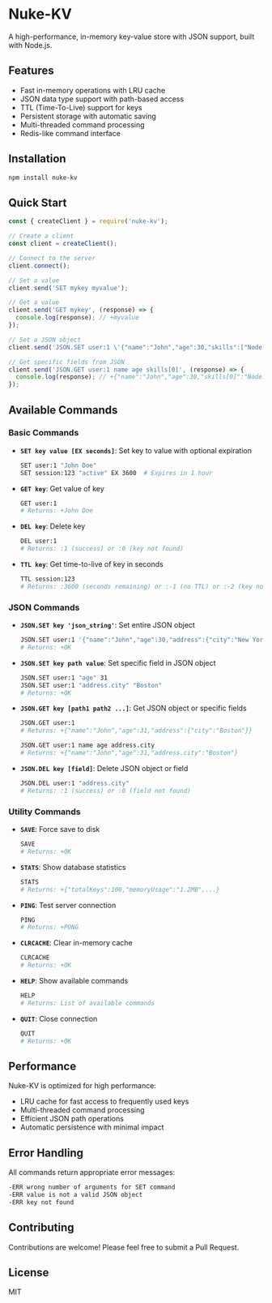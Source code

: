 # Nuke-KV

A high-performance, in-memory key-value store with JSON support, built with Node.js.

## Features

- Fast in-memory operations with LRU cache
- JSON data type support with path-based access
- TTL (Time-To-Live) support for keys
- Persistent storage with automatic saving
- Multi-threaded command processing
- Redis-like command interface

## Installation

```bash
npm install nuke-kv
```

## Quick Start

```javascript
const { createClient } = require('nuke-kv');

// Create a client
const client = createClient();

// Connect to the server
client.connect();

// Set a value
client.send('SET mykey myvalue');

// Get a value
client.send('GET mykey', (response) => {
  console.log(response); // +myvalue
});

// Set a JSON object
client.send('JSON.SET user:1 \'{"name":"John","age":30,"skills":["Node.js","Redis"]}\'');

// Get specific fields from JSON
client.send('JSON.GET user:1 name age skills[0]', (response) => {
  console.log(response); // +{"name":"John","age":30,"skills[0]":"Node.js"}
});
```

## Available Commands

### Basic Commands

- **`SET key value [EX seconds]`**: Set key to value with optional expiration
  ```bash
  SET user:1 "John Doe"
  SET session:123 "active" EX 3600  # Expires in 1 hour
  ```

- **`GET key`**: Get value of key
  ```bash
  GET user:1
  # Returns: +John Doe
  ```

- **`DEL key`**: Delete key
  ```bash
  DEL user:1
  # Returns: :1 (success) or :0 (key not found)
  ```

- **`TTL key`**: Get time-to-live of key in seconds
  ```bash
  TTL session:123
  # Returns: :3600 (seconds remaining) or :-1 (no TTL) or :-2 (key not found)
  ```

### JSON Commands

- **`JSON.SET key 'json_string'`**: Set entire JSON object
  ```bash
  JSON.SET user:1 '{"name":"John","age":30,"address":{"city":"New York"}}'
  # Returns: +OK
  ```

- **`JSON.SET key path value`**: Set specific field in JSON object
  ```bash
  JSON.SET user:1 "age" 31
  JSON.SET user:1 "address.city" "Boston"
  # Returns: +OK
  ```

- **`JSON.GET key [path1 path2 ...]`**: Get JSON object or specific fields
  ```bash
  JSON.GET user:1
  # Returns: +{"name":"John","age":31,"address":{"city":"Boston"}}

  JSON.GET user:1 name age address.city
  # Returns: +{"name":"John","age":31,"address.city":"Boston"}
  ```

- **`JSON.DEL key [field]`**: Delete JSON object or field
  ```bash
  JSON.DEL user:1 "address.city"
  # Returns: :1 (success) or :0 (field not found)
  ```

### Utility Commands

- **`SAVE`**: Force save to disk
  ```bash
  SAVE
  # Returns: +OK
  ```

- **`STATS`**: Show database statistics
  ```bash
  STATS
  # Returns: +{"totalKeys":100,"memoryUsage":"1.2MB",...}
  ```

- **`PING`**: Test server connection
  ```bash
  PING
  # Returns: +PONG
  ```

- **`CLRCACHE`**: Clear in-memory cache
  ```bash
  CLRCACHE
  # Returns: +OK
  ```

- **`HELP`**: Show available commands
  ```bash
  HELP
  # Returns: List of available commands
  ```

- **`QUIT`**: Close connection
  ```bash
  QUIT
  # Returns: +OK
  ```

## Performance

Nuke-KV is optimized for high performance:
- LRU cache for fast access to frequently used keys
- Multi-threaded command processing
- Efficient JSON path operations
- Automatic persistence with minimal impact

## Error Handling

All commands return appropriate error messages:
```bash
-ERR wrong number of arguments for SET command
-ERR value is not a valid JSON object
-ERR key not found
```

## Contributing

Contributions are welcome! Please feel free to submit a Pull Request.

## License

MIT